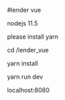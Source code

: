 #lender vue

nodejs 11.5 

please install yarn 

cd /lender_vue 

yarn install 

yarn run dev

localhost:8080 
